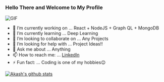 ### Hello There and Welcome to My Profile


![GIF](https://media1.tenor.com/images/4735f34b4dd3b86333341fa17b203004/tenor.gif?itemid=8729471)

- 🔭 I’m currently working on ... React + NodeJS + Graph QL + MongoDB
- 🌱 I’m currently learning ... Deep Learning
- 👯 I’m looking to collaborate on ... Any Projects
- 🤔 I’m looking for help with ... Project Ideas!!
- 💬 Ask me about ... Anything
- 📫 How to reach me: ... [LinkedIn](https://linkedin.com/in/rottiakash)
- ⚡ Fun fact: ... Coding is one of my hobbies😉

[![Akash's github stats](https://github-readme-stats.vercel.app/api?username=rottiakash&show_icons=true&theme=dark)](https://github.com/anuraghazra/github-readme-stats)
